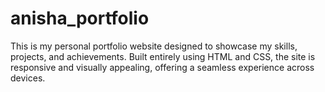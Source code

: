 # anisha_portfolio
This is my personal portfolio website designed to showcase my skills, projects, and achievements. Built entirely using HTML and CSS, the site is responsive and visually appealing, offering a seamless experience across devices.
